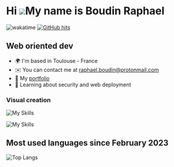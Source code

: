 Hi ![](https://user-images.githubusercontent.com/18350557/176309783-0785949b-9127-417c-8b55-ab5a4333674e.gif)My name is Boudin Raphael
======================================================================================================================================

![wakatime](https://wakatime.com/badge/user/b9d882a9-d94b-482a-9d1f-8082b3c0f003.svg) <a href="https://github.com/alwinw/alwinw" target="_blank"><img alt="GitHub hits" src="https://img.shields.io/github/last-commit/FruitPassion/FruitPassion?label=profile%20updated&style=flat-square"></a>

Web oriented dev
---------------------------

*   🌍  I'm based in Toulouse - France
*   ✉️  You can contact me at [raphael.boudin@protonmail.com](mailto:raphael.boudin@protonmail.com)
*   🤝  My [portfolio](https://fruitpassion.fr/)
*   🧠  Learning about security and web deployment

### Visual creation
![My Skills](https://skillicons.dev/icons?i=ae,pr,ps)  

![My Skills](https://skillicons.dev/icons?i=qt,figma)        

## Most used languages since February 2023

![Top Langs](https://github-readme-stats.vercel.app/api/wakatime/?username=fruitpassion&layout=compact&theme=dracula&hide_border=true&langs_count=8&custom_title=Stats)

